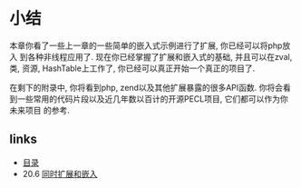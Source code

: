 # 小结

本章你看了一些上一章的⼀些简单的嵌入式示例进行了扩展, 你已经可以将php放入 到各种非线程应用了. 现在你已经掌握了扩展和嵌入式的基础, 并且可以在zval, 类, 资源, HashTable上工作了, 你已经可以真正开始⼀个真正的项目了.
在剩下的附录中, 你将看到php, zend以及其他扩展暴露的很多API函数. 你将会看到一些常用的代码片段以及近几年数以百计的开源PECL项目, 它们都可以作为你未来项目 的参考.


## links
   * [目录](</book/preface.md>)
   * 20.6 [同时扩展和嵌入](</book/chapt20/20.6.md>)
